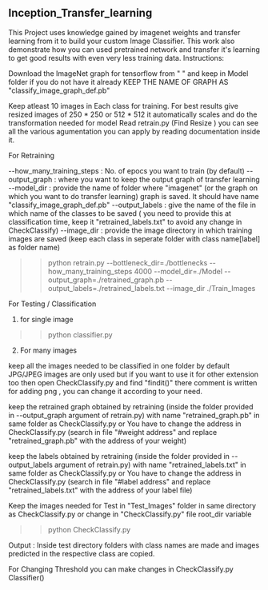 ## Inception_Transfer_learning
This Project uses knowledge gained by imagenet weights and transfer learning from it to build your custom Image Classifier. This work also demonstrate how you can used pretrained network and transfer it's learning to get good results with even very less training data.
Instructions:

Download the ImageNet graph for tensorflow from " " and keep in Model folder if you do not have it already KEEP THE NAME OF GRAPH AS "classify_image_graph_def.pb"


Keep atleast 10 images in Each class for training. For best results give resized images of 250 * 250 or 512 * 512 
it automatically scales and do the transformation needed for model
Read retrain.py (Find Resize ) you can see all the various agumentation you can apply by reading documentation inside it.

For Retraining 

 --how_many_training_steps : No. of epocs you want to train (by default)
 --output_graph : where you want to keep the output graph of transfer learning
 --model_dir : provide the name of folder where "imagenet" (or the graph on which you want to do transfer learning)  graph is saved. It should have name "classify_image_graph_def.pb"
 --output_labels : give the name of the file in which name of the classes to be saved ( you need to provide this at classification time, keep it "retrained_labels.txt" to avoid any change in CheckClassify)
 --image_dir : provide the image directory in which training images are saved (keep each class in seperate folder with class name[label] as folder name)

>> python retrain.py --bottleneck_dir=./bottlenecks --how_many_training_steps 4000 --model_dir=./Model --output_graph=./retrained_graph.pb --output_labels=./retrained_labels.txt --image_dir ./Train_Images

For Testing / Classification

1) for single image 
>> python classifier.py <address of image>

2) For many images
 
 keep all the images needed to be classified in one folder
 by default JPG/JPEG images are only used but if you want to use it for other extension too then open CheckClassify.py and find "findit()" there comment is written for adding png , you can change 
 it according to your need.
 
 keep the retrained graph obtained by retraining (inside the folder provided in --output_graph argument of retrain.py) with name "retrained_graph.pb" in same folder as CheckClassify.py or You have
 to change the address in CheckClassify.py (search in file "#weight address" and replace "retrained_graph.pb" with the address of your weight)
 
 keep the labels obtained by retraining (inside the folder provided in --output_labels argument of retrain.py) with name "retrained_labels.txt" in same folder as CheckClassify.py or You have
 to change the address in CheckClassify.py (search in file "#label address" and replace "retrained_labels.txt" with the address of your label file)
 
 Keep the images needed for Test in "Test_Images" folder in same directory as CheckClassify.py or change in "CheckClassify.py" file root_dir variable
 
 >> python CheckClassify.py
 
 Output : Inside test directory folders with class names are made and images predicted in the respective class are copied.
 
 For Changing Threshold you can make changes in CheckClassify.py Classifier() 
